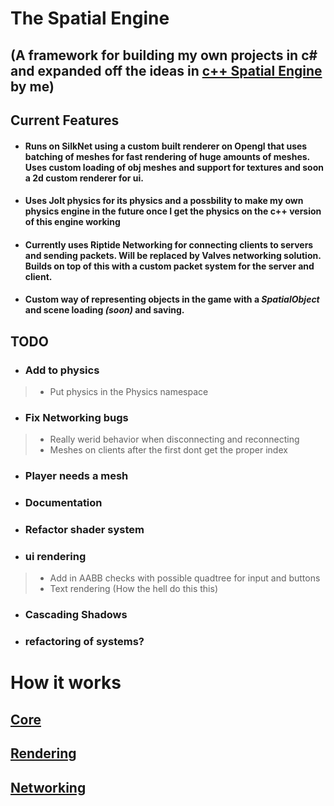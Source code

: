 # **The Spatial Engine** 
## (A framework for building my own projects in c# and expanded off the ideas in [c++ Spatial Engine](https://github.com/Mosseelight/SpaceSimulationTesting) by me)

## Current Features
* #### Runs on SilkNet using a custom built renderer on Opengl that uses batching of meshes for fast rendering of huge amounts of meshes. Uses custom loading of obj meshes and support for textures and soon a 2d custom renderer for ui.
* #### Uses Jolt physics for its physics and a possbility to make my own physics engine in the future once I get the physics on the c++ version of this engine working
* #### Currently uses Riptide Networking for connecting clients to servers and sending packets. Will be replaced by Valves networking solution. Builds on top of this with a custom packet system for the server and client.
* #### Custom way of representing objects in the game with a *SpatialObject* and scene loading *(soon)* and saving.


## TODO

* ### Add to physics
> * Put physics in the Physics namespace
* ### Fix Networking bugs
> * Really werid behavior when disconnecting and reconnecting 
> * Meshes on clients after the first dont get the proper index
* ### Player needs a mesh
* ### Documentation
* ### Refactor shader system
* ### ui rendering
> * Add in AABB checks with possible quadtree for input and buttons
> * Text rendering (How the hell do this this)
* ### Cascading Shadows
* ### refactoring of systems?


# How it works

## [Core](Src/Core/Core.md)
## [Rendering](Src/Rendering/Rendering.md)
## [Networking](Src/Networking/Networking.md)
